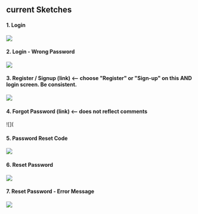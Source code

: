 ## current Sketches

#### 1. Login 

![](https://raw.githubusercontent.com/Krishna-Koyyalamudi/The-Hunt/master/UI/UI_Screens/LoginScreen.png)

#### 2. Login - Wrong Password 

![](https://raw.githubusercontent.com/Krishna-Koyyalamudi/The-Hunt/master/UI/UI_Screens/LoginScreen_WrongPassword.png)

#### 3. Register / Signup (link) <-- choose "Register" or "Sign-up" on this AND login screen.  Be consistent.

![](https://raw.githubusercontent.com/Krishna-Koyyalamudi/The-Hunt/master/UI/UI_Screens/SignUp_Screen.png)

#### 4. Forgot Password (link) <-- does not reflect comments

![](

#### 5. Password Reset Code 

![](https://raw.githubusercontent.com/Krishna-Koyyalamudi/The-Hunt/master/UI/UI_Screens/Password_reset_Code.png)

#### 6. Reset Password

![](https://raw.githubusercontent.com/Krishna-Koyyalamudi/The-Hunt/master/UI/UI_Screens/New_password.png)

#### 7. Reset Password - Error Message 

![](https://raw.githubusercontent.com/Krishna-Koyyalamudi/The-Hunt/master/UI/UI_Screens/PasswordHint.png)
